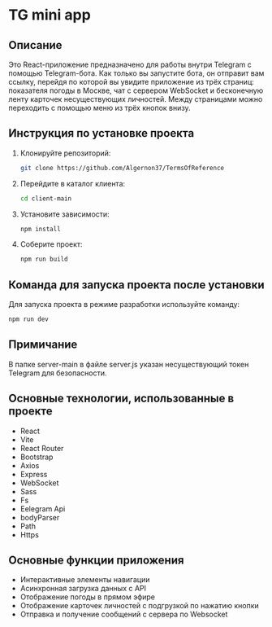 # TG mini app

## Описание
Это React-приложение предназначено для работы внутри Telegram с помощью Telegram-бота. Как только вы запустите бота, он отправит вам ссылку, перейдя по которой вы увидите приложение из трёх страниц: показателя погоды в Москве, чат с сервером WebSocket и бесконечную ленту карточек несуществующих личностей. Между страницами можно переходить с помощью меню из трёх кнопок внизу.

## Инструкция по установке проекта
1. Клонируйте репозиторий:
    ```bash
    git clone https://github.com/Algernon37/TermsOfReference
    ```
2. Перейдите в каталог клиента:
    ```bash
    cd client-main
    ```
3. Установите зависимости:
    ```bash
    npm install
    ```
4. Соберите проект:
    ```bash
    npm run build
    ```

## Команда для запуска проекта после установки
Для запуска проекта в режиме разработки используйте команду:
```bash
npm run dev
```
## Примичание
В папке server-main в файле server.js указан несуществующий токен Telegram для безопасности.

## Основные технологии, использованные в проекте
* React
* Vite
* React Router
* Bootstrap
* Axios
* Express
* WebSocket
* Sass
* Fs
* Еelegram Api
* bodyParser
* Path
* Https 
  
## Основные функции приложения
* Интерактивные элементы навигации
* Асинхронная загрузка данных с API
* Отображение погоды в прямом эфире
* Отображение карточек личностей с подгрузкой по нажатию кнопки
* Отправка и получение сообщений с сервера по Websocket
